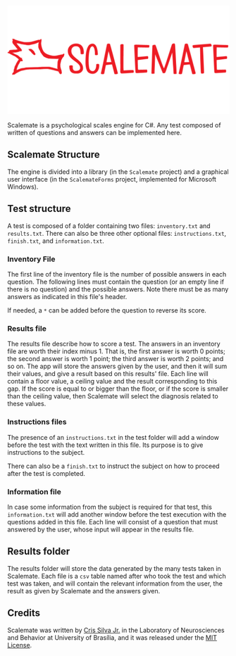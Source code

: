 [![Scalemate](Identity/Banner.png)](https://github.com/ishiikurisu/Scalemate/releases)

Scalemate is a psychological scales engine for C#. Any test composed of written of questions and answers can be implemented here.

Scalemate Structure
-------------------

The engine is divided into a library (in the `Scalemate` project) and a graphical user interface (in the `ScalemateForms` project, implemented for Microsoft Windows).

<!-- TODO Add information about how the library is implemented. -->

Test structure
--------------

A test is composed of a folder containing two files: `inventory.txt` and `results.txt`. There can also be three other optional files: `instructions.txt`, `finish.txt`, and `information.txt`.

### Inventory File ###

The first line of the inventory file is the number of possible answers in each question. The following lines must contain the question (or an empty line if there is no question) and the possible answers. Note there must be as many answers as indicated in this file's header.

If needed, a `*` can be added before the question to reverse its score.

### Results file ###

The results file describe how to score a test. The answers in an inventory file are worth their index minus 1. That is, the first answer is worth 0 points; the second answer is worth 1 point; the third answer is worth 2 points; and so on. The app will store the answers given by the user, and then it will sum their values, and give a result based on this results' file. Each line will contain a floor value, a ceiling value and the result corresponding to this gap. If the score is equal to or bigger than the floor, or if the score is smaller than the ceiling value, then Scalemate will select the diagnosis related to these values.

### Instructions files ###

The presence of an `instructions.txt` in the test folder will add a window before the test with the text written in this file. Its purpose is to give instructions to the subject.

There can also be a `finish.txt` to instruct the subject on how to proceed after the test is completed.

### Information file ###

In case some information from the subject is required for that test, this `information.txt` will add another window before the test execution with the questions added in this file. Each line will consist of a question that must answered by the user, whose input will appear in the results file.

Results folder
--------------

The results folder will store the data generated by the many tests taken in Scalemate. Each file is a `csv` table named after who took the test and which test was taken, and will contain the relevant information from the user, the result as given by Scalemate and the answers given.

Credits
-------

Scalemate was written by [Cris Silva Jr.](http://www.crisjr.eng.br) in the Laboratory of Neurosciences and Behavior at University of Brasília, and it was released under the [MIT License](https://opensource.org/licenses/MIT).

